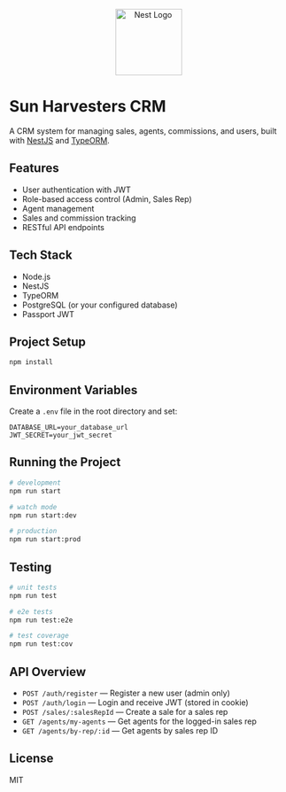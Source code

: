 <p align="center">
  <img src="https://nestjs.com/img/logo-small.svg" width="120" alt="Nest Logo" />
</p>

# Sun Harvesters CRM

A CRM system for managing sales, agents, commissions, and users, built with [NestJS](https://nestjs.com/) and [TypeORM](https://typeorm.io/).

## Features

- User authentication with JWT
- Role-based access control (Admin, Sales Rep)
- Agent management
- Sales and commission tracking
- RESTful API endpoints

## Tech Stack

- Node.js
- NestJS
- TypeORM
- PostgreSQL (or your configured database)
- Passport JWT


## Project Setup

```bash
npm install
```

## Environment Variables

Create a `.env` file in the root directory and set:

```
DATABASE_URL=your_database_url
JWT_SECRET=your_jwt_secret
```

## Running the Project

```bash
# development
npm run start

# watch mode
npm run start:dev

# production
npm run start:prod
```

## Testing

```bash
# unit tests
npm run test

# e2e tests
npm run test:e2e

# test coverage
npm run test:cov
```

## API Overview

- `POST /auth/register` — Register a new user (admin only)
- `POST /auth/login` — Login and receive JWT (stored in cookie)
- `POST /sales/:salesRepId` — Create a sale for a sales rep
- `GET /agents/my-agents` — Get agents for the logged-in sales rep
- `GET /agents/by-rep/:id` — Get agents by sales rep ID


## License

MIT
